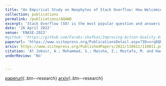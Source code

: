 ```yaml
---
title: "An Empirical Study on Neophytes of Stack Overflow: How Welcoming the Community is towards Them"
collection: publications
permalink: /publications/AQAWD
excerpt: 'Stack Overflow (SO) is the most popular question and answers (Q&A) platform for programmers with a rapidly expanding community of new users. However, the unwelcoming environment towards new users has been under discussion for several years, which is a major concern towards the enhancement of a skillful community. In this work, we study a specific group of users who are either registered in the last 45 days or have a reputation less than or equal to 50 and term them as “neophytes”. We investigate whether neophytes actually face hurdles while collaborating in Stack Overflow and, if so, identify the reasons behind this phenomenon by qualitative and quantitative analysis. Our study finds that neophytes are indeed facing hurdles while collaborating in the platform. The reasons behind the hurdles include harsh moderation of posts, negligence of the posts, deleting or closing of posts, downvoting without providing any proper reasoning, etc. Our findings can provide guidelines to create a more user-friendly Stack Overflow community. Furthermore, this study can guide researchers to observe the reactions of neophytes in adverse situations and recommend some steps for the community to make positive changes to the Stack Overflow environment.'
date: '26 April 2022'
venue: 'ENASE-2022'
#github: 'https://github.com/Farabi-shafkat/Improving-Action-Quality-Assessment-using-ResNets-and-Weighted-Aggregation'
paperurl: 'https://www.scitepress.org/PublicationsDetail.aspx?ID=vrq8QbZQ28M=&t=1'
arxiv: https://www.scitepress.org/PublishedPapers/2022/110811/110811.pdf
citation: 'Al Jobair, A.; Mohammad, S.; Maisha, Z.; Mostafa, M. and Haque, M. (2022). An Empirical Study on Neophytes of Stack Overflow: How Welcoming the Community is towards Them. In Proceedings of the 17th International Conference on Evaluation of Novel Approaches to Software Engineering - ENASE, ISBN 978-989-758-568-5; ISSN 2184-4895, pages 197-208. DOI: 10.5220/0011081100003176'
underReview: 'No'


---
```


[paperurl](https://www.scitepress.org/PublishedPapers/2022/110811/110811.pdf){:.btn--research}
[arxiv](https://www.scitepress.org/PublicationsDetail.aspx?ID=vrq8QbZQ28M=&t=1){:.btn--research}
